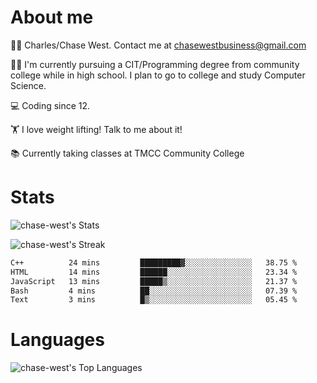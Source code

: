 # About me
🙋‍♂️ Charles/Chase West. Contact me at chasewestbusiness@gmail.com

👨‍🎓 I'm currently pursuing a CIT/Programming degree from community college
while in high school. I plan to go to college and study Computer Science. 

💻 Coding since 12.

🏋️ I love weight lifting! Talk to me about it! 

📚 Currently taking classes at TMCC Community College 

# Stats 

![chase-west's Stats](https://github-readme-stats.vercel.app/api?username=chase-west&theme=prussian&show_icons=true&hide_border=false&count_private=true)


![chase-west's Streak](https://github-readme-streak-stats.herokuapp.com/?user=chase-west&theme=prussian&hide_border=false)

<!--START_SECTION:waka-->

```txt
C++          24 mins         █████████▓░░░░░░░░░░░░░░░   38.75 %
HTML         14 mins         ██████░░░░░░░░░░░░░░░░░░░   23.34 %
JavaScript   13 mins         █████▒░░░░░░░░░░░░░░░░░░░   21.37 %
Bash         4 mins          ██░░░░░░░░░░░░░░░░░░░░░░░   07.39 %
Text         3 mins          █▒░░░░░░░░░░░░░░░░░░░░░░░   05.45 %
```

<!--END_SECTION:waka-->


# Languages 
![chase-west's Top Languages](https://github-readme-stats.vercel.app/api/top-langs/?username=chase-west&theme=prussian&show_icons=true&hide_border=false&layout=compact)


